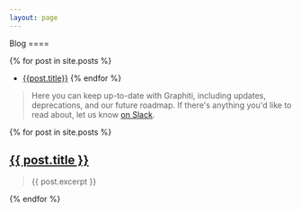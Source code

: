 ```yaml
---
layout: page
---
```


<div markdown="1" class="toc col-md-3">
Blog
====

{% for post in site.posts %}
  * [{{post.title}}]({{post.url}})
{% endfor %}

</div>

<div markdown="1" class="blog col-md-8">

> Here you can keep up-to-date with Graphiti, including updates,
> deprecations, and our future roadmap. If there's anything you'd like
> to read about, let us know [on Slack](https://join.slack.com/t/graphiti-api/shared_invite/enQtMjkyMTA3MDgxNTQzLWVkMDM3NTlmNTIwODY2YWFkMGNiNzUzZGMzOTY3YmNmZjBhYzIyZWZlZTk4YmI1YTI0Y2M0OTZmZGYwN2QxZjg).

{% for post in site.posts %}
  <h2><a href="{{post.url}}">{{ post.title }}</a></h2>
  <blockquote>{{ post.excerpt }}</blockquote>
{% endfor %}

</div>

<br />
<br />
<br />
<br />
<br />
<br />
<br />
<br />
<br />
<br />
<br />
<br />
<br />
<br />
<br />
<br />
<br />
<br />
<br />
<br />
<br />
<br />
<br />
<br />
<br />
<br />
<br />
<br />
<br />
<br />
